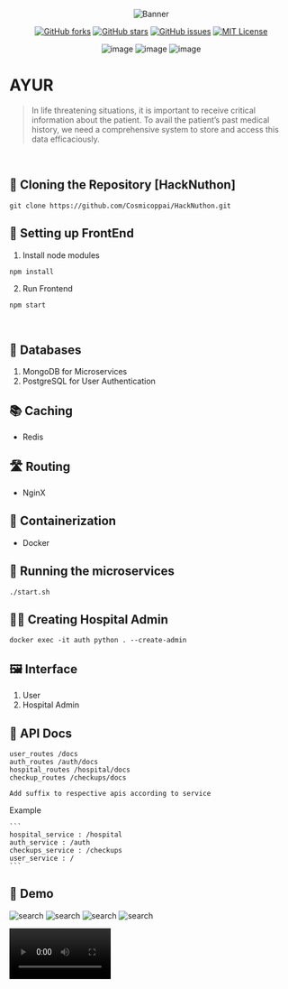 <div align="center">

![Banner](frontend/src/assests/images/logos/ayur_logo_.big.png)


[![GitHub forks](https://img.shields.io/github/forks/cosmicoppai/HackNuthon?color=lightgrey)](https://github.com/Cosmicoppai/HackNuthon/network)
[![GitHub stars](https://img.shields.io/github/stars/cosmicoppai/HackNuthon?color=lightgrey)](https://github.com/Cosmicoppai/HackNuthon/stargazers)
[![GitHub issues](https://img.shields.io/github/issues/Cosmicoppai/HackNuthon?color=lightgrey)](https://github.com/Cosmicoppai/HackNuthon/issues)
[![MIT License](https://img.shields.io/badge/license-MIT-lightgrey)](./LICENSE)

![image](https://img.shields.io/badge/Python-FFD43B?style=for-the-badge&logo=python&logoColor=blue)
![image](https://img.shields.io/badge/Electron-2B2E3A?style=for-the-badge&logo=electron&logoColor=9FEAF9)
![image](https://img.shields.io/badge/React-20232A?style=for-the-badge&logo=react&logoColor=61DAFB)
</div>

# AYUR

> In life threatening situations, it is important to receive critical information about the patient. To avail the patient’s past medical history, we need a comprehensive system to store and access this data efficaciously. 


<br>

## 🐑 Cloning the Repository [HackNuthon]
```cli
git clone https://github.com/Cosmicoppai/HackNuthon.git
```

## 🎨 Setting up FrontEnd

1) Install node modules

```cli
npm install
```

2) Run Frontend

```cli
npm start
```

<br>

## 💾 Databases

1) MongoDB for Microservices
2) PostgreSQL for User Authentication

## 📚 Caching

* Redis

## 🛣️ Routing

* NginX

## 🚢 Containerization

* Docker

## 🐜 Running the microservices

```cli
./start.sh
```

## 🕵️‍♂️ Creating Hospital Admin
```cli
docker exec -it auth python . --create-admin
```

## 🖼️ Interface

1) User
2) Hospital Admin

## 📝 API Docs

```cli
user_routes /docs
auth_routes /auth/docs
hospital_routes /hospital/docs
checkup_routes /checkups/docs
```

`Add suffix to respective apis according to service`

Example

    ```
    hospital_service : /hospital
    auth_service : /auth
    checkups_service : /checkups
    user_service : /
    ```

## 🎥 Demo

![search](frontend/src/assests/images/demo_images/login.png)
![search](frontend/src/assests/images/demo_images/dashboard.png)
![search](frontend/src/assests/images/demo_images/reports.png)
![search](frontend/src/assests/images/demo_images/user_account.png)

<video src='https://user-images.githubusercontent.com/66635990/235341310-1ae6de76-dc21-44c3-86b9-111bbc6dc757.mp4' width=180></video>
